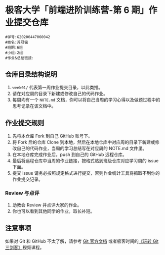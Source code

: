 # 极客大学「前端进阶训练营-第 6 期」作业提交仓库

```
#学号:G20200447060042
#姓名:苏冠铭
#班期:6班
#小组:2组
#作业&总结链接:
```

## 仓库目录结构说明

1. `week01/` 代表第一周作业提交目录，以此类推。
2. 请在对应周的目录下新建或修改自己的代码作业。
3. 每周均有一个 `NOTE.md` 文档，你可以将自己当周的学习心得以及做题过程中的思考记录在该文档中。

## 作业提交规则

1. 先将本仓库 Fork 到自己 GitHub 账号下。
2. 将 Fork 后的仓库 Clone 到本地，然后在本地仓库中对应周的目录下新建或修改自己的代码作业，当周的学习总结写在对应周的 NOTE.md 文件里。
3. 在本地仓库完成作业后，push 到自己的 GitHub 远程仓库。
4. 最后将远程仓库中当周的作业链接，按格式贴到班级仓库对应学习周的 issue 下面。
5. 提交 issue 请务必按照规定格式进行提交，否则作业统计工具将抓取不到你的作业提交记录。

### Review 与点评

1. 助教会 Review 并点评大家的作业。
2. 你也可以看到其他同学的作业，取长补短。

## 注意事项

如果对 Git 和 GitHub 不太了解，请参考 [Git 官方文档](https://git-scm.com/book/zh/v2) 或者极客时间的[《玩转 Git 三剑客》](https://time.geekbang.org/course/intro/145)视频课程。
